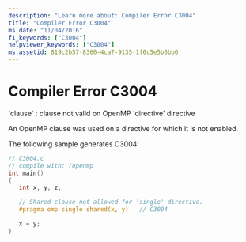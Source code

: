```yaml
---
description: "Learn more about: Compiler Error C3004"
title: "Compiler Error C3004"
ms.date: "11/04/2016"
f1_keywords: ["C3004"]
helpviewer_keywords: ["C3004"]
ms.assetid: 819c2b57-8366-4ca7-9135-1f0c5e5b6bb6
---
```

# Compiler Error C3004

'clause' : clause not valid on OpenMP 'directive' directive

An OpenMP clause was used on a directive for which it is not enabled.

The following sample generates C3004:

```c
// C3004.c
// compile with: /openmp
int main()
{
   int x, y, z;

   // Shared clause not allowed for 'single' directive.
   #pragma omp single shared(x, y)   // C3004

   x = y;
}
```
